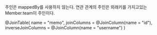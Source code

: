 주인은 mappedBy를 사용하지 않는다.
연관 관계의 주인은 외래키를 가지고있는 Member.team이 주인이다.



@JoinTable(
            name = "memo",
            joinColumns = @JoinColumn(name = "id"),
            inverseJoinColumns = @JoinColumn(name = "username")
    )
